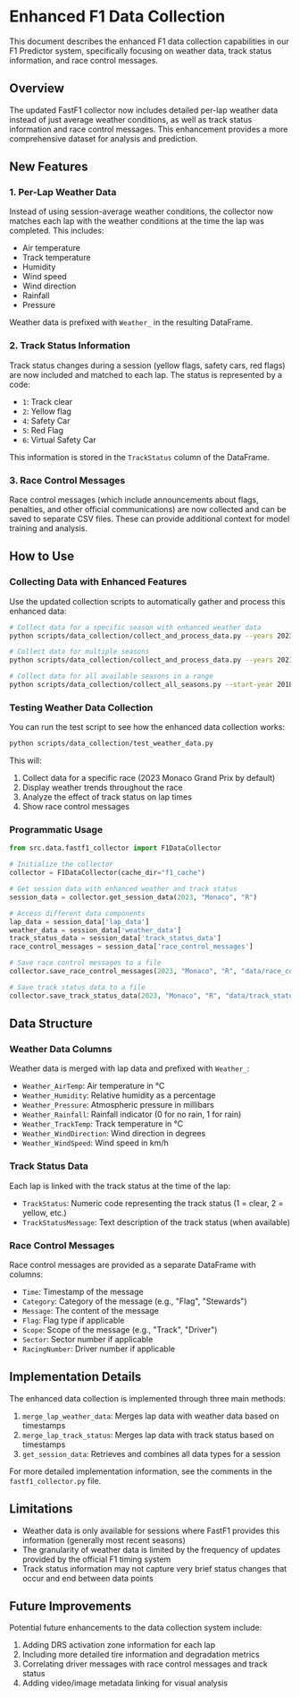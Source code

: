 # Enhanced F1 Data Collection

This document describes the enhanced F1 data collection capabilities in our F1 Predictor system, specifically focusing on weather data, track status information, and race control messages.

## Overview

The updated FastF1 collector now includes detailed per-lap weather data instead of just average weather conditions, as well as track status information and race control messages. This enhancement provides a more comprehensive dataset for analysis and prediction.

## New Features

### 1. Per-Lap Weather Data

Instead of using session-average weather conditions, the collector now matches each lap with the weather conditions at the time the lap was completed. This includes:

- Air temperature
- Track temperature
- Humidity
- Wind speed
- Wind direction
- Rainfall
- Pressure

Weather data is prefixed with `Weather_` in the resulting DataFrame.

### 2. Track Status Information

Track status changes during a session (yellow flags, safety cars, red flags) are now included and matched to each lap. The status is represented by a code:

- `1`: Track clear
- `2`: Yellow flag
- `4`: Safety Car
- `5`: Red Flag
- `6`: Virtual Safety Car

This information is stored in the `TrackStatus` column of the DataFrame.

### 3. Race Control Messages

Race control messages (which include announcements about flags, penalties, and other official communications) are now collected and can be saved to separate CSV files. These can provide additional context for model training and analysis.

## How to Use

### Collecting Data with Enhanced Features

Use the updated collection scripts to automatically gather and process this enhanced data:

```bash
# Collect data for a specific season with enhanced weather data
python scripts/data_collection/collect_and_process_data.py --years 2023 --sessions Q R --save-individual

# Collect data for multiple seasons
python scripts/data_collection/collect_and_process_data.py --years 2021 2022 2023 --sessions Q R --save-individual

# Collect data for all available seasons in a range
python scripts/data_collection/collect_all_seasons.py --start-year 2018 --end-year 2023 --save-individual
```

### Testing Weather Data Collection

You can run the test script to see how the enhanced data collection works:

```bash
python scripts/data_collection/test_weather_data.py
```

This will:
1. Collect data for a specific race (2023 Monaco Grand Prix by default)
2. Display weather trends throughout the race
3. Analyze the effect of track status on lap times
4. Show race control messages

### Programmatic Usage

```python
from src.data.fastf1_collector import F1DataCollector

# Initialize the collector
collector = F1DataCollector(cache_dir="f1_cache")

# Get session data with enhanced weather and track status
session_data = collector.get_session_data(2023, "Monaco", "R")

# Access different data components
lap_data = session_data['lap_data']
weather_data = session_data['weather_data']
track_status_data = session_data['track_status_data']
race_control_messages = session_data['race_control_messages']

# Save race control messages to a file
collector.save_race_control_messages(2023, "Monaco", "R", "data/race_control")

# Save track status data to a file
collector.save_track_status_data(2023, "Monaco", "R", "data/track_status")
```

## Data Structure

### Weather Data Columns

Weather data is merged with lap data and prefixed with `Weather_`:

- `Weather_AirTemp`: Air temperature in °C
- `Weather_Humidity`: Relative humidity as a percentage
- `Weather_Pressure`: Atmospheric pressure in millibars
- `Weather_Rainfall`: Rainfall indicator (0 for no rain, 1 for rain)
- `Weather_TrackTemp`: Track temperature in °C
- `Weather_WindDirection`: Wind direction in degrees
- `Weather_WindSpeed`: Wind speed in km/h

### Track Status Data

Each lap is linked with the track status at the time of the lap:

- `TrackStatus`: Numeric code representing the track status (1 = clear, 2 = yellow, etc.)
- `TrackStatusMessage`: Text description of the track status (when available)

### Race Control Messages

Race control messages are provided as a separate DataFrame with columns:

- `Time`: Timestamp of the message
- `Category`: Category of the message (e.g., "Flag", "Stewards")
- `Message`: The content of the message
- `Flag`: Flag type if applicable
- `Scope`: Scope of the message (e.g., "Track", "Driver")
- `Sector`: Sector number if applicable
- `RacingNumber`: Driver number if applicable

## Implementation Details

The enhanced data collection is implemented through three main methods:

1. `merge_lap_weather_data`: Merges lap data with weather data based on timestamps
2. `merge_lap_track_status`: Merges lap data with track status based on timestamps
3. `get_session_data`: Retrieves and combines all data types for a session

For more detailed implementation information, see the comments in the `fastf1_collector.py` file.

## Limitations

- Weather data is only available for sessions where FastF1 provides this information (generally most recent seasons)
- The granularity of weather data is limited by the frequency of updates provided by the official F1 timing system
- Track status information may not capture very brief status changes that occur and end between data points

## Future Improvements

Potential future enhancements to the data collection system include:

1. Adding DRS activation zone information for each lap
2. Including more detailed tire information and degradation metrics
3. Correlating driver messages with race control messages and track status
4. Adding video/image metadata linking for visual analysis 